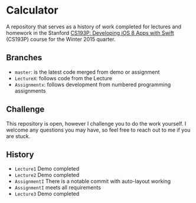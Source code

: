 # Calculator

A repository that serves as a history of work completed for lectures and homework in the Stanford [CS193P: Developing iOS 8
Apps with Swift](https://itunes.apple.com/us/course/developing-ios-8-apps-swift/id961180099)
(CS193P) course for the Winter 2015 quarter.

## Branches

*  `master`: is the latest code merged from demo or assignment
*  `LectureX`: follows code from the Lecture
*  `Assignmentx`: follows development from numbered programming assignments

## Challenge 

This repository is open, however I challenge you to do the work yourself. I welcome any questions you may have, so feel free to reach out to me if you are stuck.

## History

* `Lecture1` Demo completed
* `Lecture2` Demo completed
* `AssignmentI` There is a notable commit with auto-layout working
* `AssignmentI` meets all requirements 
* `Lecture3` Demo completed
